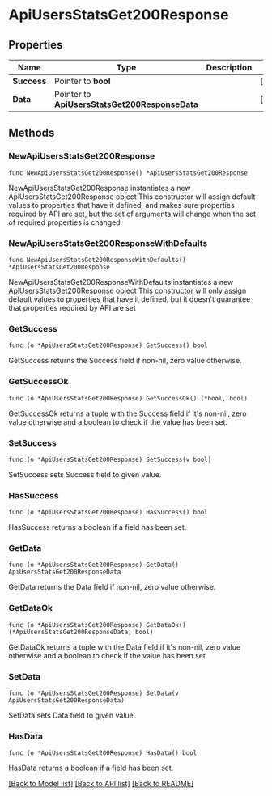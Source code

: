 # ApiUsersStatsGet200Response

## Properties

Name | Type | Description | Notes
------------ | ------------- | ------------- | -------------
**Success** | Pointer to **bool** |  | [optional] 
**Data** | Pointer to [**ApiUsersStatsGet200ResponseData**](ApiUsersStatsGet200ResponseData.md) |  | [optional] 

## Methods

### NewApiUsersStatsGet200Response

`func NewApiUsersStatsGet200Response() *ApiUsersStatsGet200Response`

NewApiUsersStatsGet200Response instantiates a new ApiUsersStatsGet200Response object
This constructor will assign default values to properties that have it defined,
and makes sure properties required by API are set, but the set of arguments
will change when the set of required properties is changed

### NewApiUsersStatsGet200ResponseWithDefaults

`func NewApiUsersStatsGet200ResponseWithDefaults() *ApiUsersStatsGet200Response`

NewApiUsersStatsGet200ResponseWithDefaults instantiates a new ApiUsersStatsGet200Response object
This constructor will only assign default values to properties that have it defined,
but it doesn't guarantee that properties required by API are set

### GetSuccess

`func (o *ApiUsersStatsGet200Response) GetSuccess() bool`

GetSuccess returns the Success field if non-nil, zero value otherwise.

### GetSuccessOk

`func (o *ApiUsersStatsGet200Response) GetSuccessOk() (*bool, bool)`

GetSuccessOk returns a tuple with the Success field if it's non-nil, zero value otherwise
and a boolean to check if the value has been set.

### SetSuccess

`func (o *ApiUsersStatsGet200Response) SetSuccess(v bool)`

SetSuccess sets Success field to given value.

### HasSuccess

`func (o *ApiUsersStatsGet200Response) HasSuccess() bool`

HasSuccess returns a boolean if a field has been set.

### GetData

`func (o *ApiUsersStatsGet200Response) GetData() ApiUsersStatsGet200ResponseData`

GetData returns the Data field if non-nil, zero value otherwise.

### GetDataOk

`func (o *ApiUsersStatsGet200Response) GetDataOk() (*ApiUsersStatsGet200ResponseData, bool)`

GetDataOk returns a tuple with the Data field if it's non-nil, zero value otherwise
and a boolean to check if the value has been set.

### SetData

`func (o *ApiUsersStatsGet200Response) SetData(v ApiUsersStatsGet200ResponseData)`

SetData sets Data field to given value.

### HasData

`func (o *ApiUsersStatsGet200Response) HasData() bool`

HasData returns a boolean if a field has been set.


[[Back to Model list]](../README.md#documentation-for-models) [[Back to API list]](../README.md#documentation-for-api-endpoints) [[Back to README]](../README.md)


